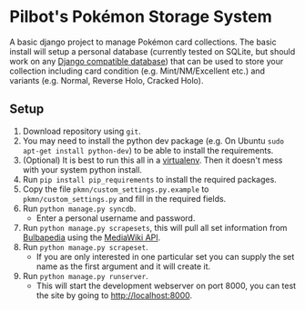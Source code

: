 Pilbot's Pokémon Storage System
===============================

A basic django project to manage Pokémon card collections. The basic install will setup a personal database (currently tested on SQLite, but should work on any [Django compatible database](https://docs.djangoproject.com/en/1.5/topics/install/#database-installation)) that can be used to store your collection including card condition (e.g. Mint/NM/Excellent etc.) and variants (e.g. Normal, Reverse Holo, Cracked Holo).

Setup
-----

1. Download repository using `git`.
2. You may need to install the python dev package (e.g. On Ubuntu `sudo apt-get install python-dev`) to be able to install the requirements.
3. (Optional) It is best to run this all in a [virtualenv](https://pypi.python.org/pypi/virtualenv). Then it doesn't mess with your system python install. 
4. Run `pip install pip_requirements` to install the required packages.
5. Copy the file `pkmn/custom_settings.py.example` to  `pkmn/custom_settings.py` and fill in the required fields.
6. Run `python manage.py syncdb`.
    * Enter a personal username and password.
7. Run `python manage.py scrapesets`, this will pull all set information from [Bulbapedia](http://bulbapedia.bulbagarden.net/) using the [MediaWiki API](http://www.mediawiki.org/wiki/API:Main_page).
8. Run `python manage.py scrapeset`.
    * If you are only interested in one particular set you can supply the set name as the first argument and it will create it.
9. Run `python manage.py runserver`.
    * This will start the development webserver on port 8000, you can test the site by going to <http://localhost:8000>.

